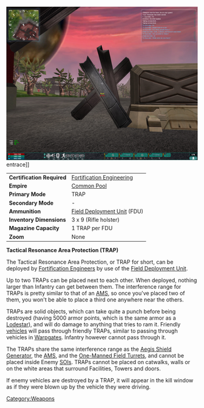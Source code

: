 ![](images/TRAP.jpg "fig:TRAP.jpg") entrace\]\]

|                            |                                                                      |
| -------------------------- | -------------------------------------------------------------------- |
| **Certification Required** | [Fortification Engineering](Fortification_Engineering.md) |
| **Empire**                 | [Common Pool](Common_Pool.md)                             |
| **Primary Mode**           | TRAP                                                                 |
| **Secondary Mode**         | \-                                                                   |
| **Ammunition**             | [Field Deployment Unit](Field_Deployment_Unit.md) (FDU)   |
| **Inventory Dimensions**   | 3 x 9 (Rifle holster)                                                |
| **Magazine Capacity**      | 1 TRAP per FDU                                                       |
| **Zoom**                   | None                                                                 |

**Tactical Resonance Area Protection (TRAP)**

The Tactical Resonance Area Protection, or TRAP for short, can be
deployed by [Fortification
Engineers](Fortification_Engineering.md) by use of the [Field
Deployment Unit](Field_Deployment_Unit.md).

Up to two TRAPs can be placed next to each other. When deployed, nothing
larger than Infantry can get between them. The interference range for
TRAPs is pretty similar to that of an
[AMS](Advanced_Mobile_Station.md), so once you've placed two of
them, you won't be able to place a third one anywhere near the others.

TRAPs are solid objects, which can take quite a punch before being
destroyed (having 5000 armor points, which is the same armor as a
[Lodestar](Lodestar.md)), and will do damage to anything that
tries to ram it. Friendly [vehicles](vehicle.md) will pass
through friendly TRAPs, similar to passing through vehicles in
[Warpgates](Warpgate.md). Infantry however cannot pass through
it.

The TRAPs share the same interference range as the [Aegis Shield
Generator](Aegis_Shield_Generator.md), the
[AMS](AMS.md), and the [One-Manned Field
Turrets](One-Manned_Field_Turret.md), and cannot be placed
inside Enemy [SOIs](SOI.md). TRAPs cannot be placed on catwalks,
walls or on the white areas that surround Facilities, Towers and doors.

If enemy vehicles are destroyed by a TRAP, it will appear in the kill
window as if they were blown up by the vehicle they were driving.

[Category:Weapons](Category:Weapons.md)
